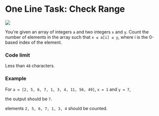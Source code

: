 # One Line Task: Check Range

![](https://img.shields.io/badge/Difficulty-3kyu-blue?logo=codewars)

You're given an array of integers `a` and two integers `x` and `y`. Count the number of elements in the array such that `x ≤ a[i] ≤ y`, where i is the 0-based index of the element.

### Code limit

Less than `48` characters.

### Example

For `a = [2, 5, 6, 7, 1, 3, 4, 11, 56, 49]`, `x = 1` and `y = 7`,

the output should be `7`.

elements `2, 5, 6, 7, 1, 3, 4` should be counted.
